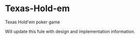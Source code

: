 # Texas-Hold-em
Texas Hold'em poker game 

Will update this fule with design and implementation information. 
